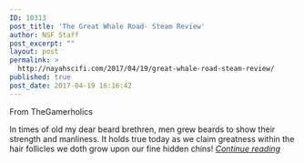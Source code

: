 ```yaml
---
ID: 10313
post_title: 'The Great Whale Road- Steam Review'
author: NSF Staff
post_excerpt: ""
layout: post
permalink: >
  http://nayahscifi.com/2017/04/19/great-whale-road-steam-review/
published: true
post_date: 2017-04-19 16:16:42
---
```

From TheGamerholics

In times of old my dear beard brethren, men grew beards to show their strength and manliness. It holds true today as we claim greatness within the hair follicles we doth grow upon our fine hidden chins! <em><a href="https://thegamerholics.com/great-whale-road-steam-review/">Continue reading</a></em>